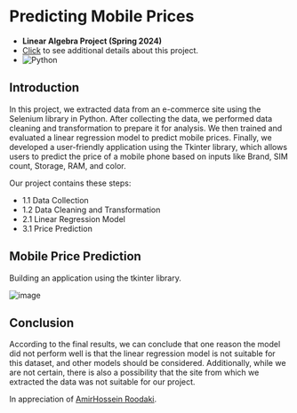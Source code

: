 # Predicting Mobile Prices

- **Linear Algebra Project (Spring 2024)**
- [Click](https://github.com/matinmonshizadeh/Linear-Algebra-Project/blob/main/LinearAlgebraProject.pdf)  to see additional details about this project.
- ![Python](https://img.shields.io/badge/Python-FFD43B?style=for-the-badge&logo=python&logoColor=306998)

## Introduction
In this project, we extracted data from an e-commerce site using the Selenium library in Python. After collecting the data, we performed data cleaning and transformation to prepare it for analysis. We then trained and evaluated a linear regression model to predict mobile prices. Finally, we developed a user-friendly application using the Tkinter library, which allows users to predict the price of a mobile phone based on inputs like Brand, SIM count, Storage, RAM, and color.

Our project contains these steps:
- 1.1 Data Collection
- 1.2 Data Cleaning and Transformation
- 2.1 Linear Regression Model
- 3.1 Price Prediction

## Mobile Price Prediction
Building an application using the tkinter library.

![image](https://github.com/user-attachments/assets/d6ba51cf-2e95-4b5c-b335-c497002baa87)



## Conclusion

According to the final results, we can conclude that one reason the model did not perform well is that the linear regression model is not suitable for this dataset, and other models should be considered. Additionally, while we are not certain, there is also a possibility that the site from which we extracted the data was not suitable for our project.



In appreciation of [AmirHossein Roodaki](https://github.com/Roodaki).
